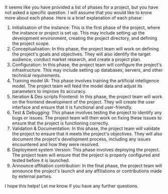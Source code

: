 It seems like you have provided a list of phases for a project, but you have not asked a specific question. I will assume that you would like to know more about each phase. Here is a brief explanation of each phase:

1. Initialisation of the instance: This is the first phase of the project, where the instance or project is set up. This may include setting up the development environment, creating the project directory, and defining the project scope.
2. Conceptualisation: In this phase, the project team will work on defining the project's goals and objectives. They will also identify the target audience, conduct market research, and create a project plan.
3. Configuration: In this phase, the project team will configure the project's infrastructure. This may include setting up databases, servers, and other technical requirements.
4. Training model IA: This phase involves training the artificial intelligence model. The project team will feed the model data and adjust its parameters to improve its accuracy.
5. Iteration & Des scripts Frontend: In this phase, the project team will work on the frontend development of the project. They will create the user interface and ensure that it is functional and user-friendly.
6. Test & Debugging: This phase involves testing the project to identify any bugs or issues. The project team will then work on fixing these issues to ensure that the project is functioning correctly.
7. Validation & Documentation: In this phase, the project team will validate the project to ensure that it meets the project's objectives. They will also document the project's development process, including any issues encountered and how they were resolved.
8. Deployment system Version: This phase involves deploying the project. The project team will ensure that the project is properly configured and tested before it is launched.
9. Announce affiliation contribution: In the final phase, the project team will announce the project's launch and any affiliations or contributions made by external parties.

I hope this helps! Let me know if you have any further questions.